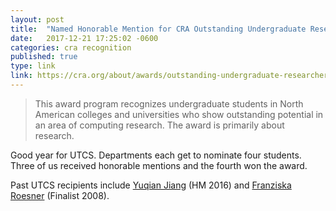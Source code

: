 ```yaml
---
layout: post
title:  "Named Honorable Mention for CRA Outstanding Undergraduate Researcher Award"
date:   2017-12-21 17:25:02 -0600
categories: cra recognition
published: true
type: link
link: https://cra.org/about/awards/outstanding-undergraduate-researcher-award/2018/
---
```


>This award program recognizes undergraduate students in North American colleges and universities who show outstanding 
>potential in an area of computing research. The award is primarily about research.

Good year for UTCS. Departments each get to nominate four students. Three 
of us received honorable mentions and the fourth won the award.

Past UTCS recipients include [Yuqian Jiang](https://www.cs.utexas.edu/~jyq777/) (HM 2016) and [Franziska Roesner](https://www.franziroesner.com) (Finalist 2008).